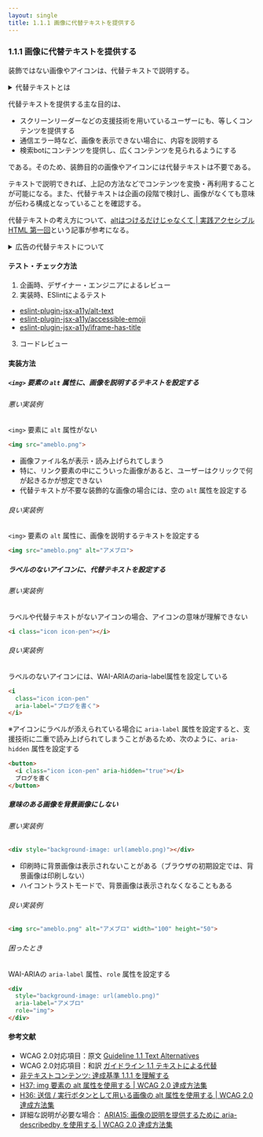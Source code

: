 ```yaml
---
layout: single
title: 1.1.1 画像に代替テキストを提供する
---
```


### 1.1.1 画像に代替テキストを提供する

装飾ではない画像やアイコンは、代替テキストで説明する。

<details>
  <summary>代替テキストとは</summary>
  代替テキストとは、Webサイト内に含まれている画像や動画が何らかの原因で表示されなかったときや、スクリーンリーダーを使用するときに、画像の代わりに表示する文字・文章を指す。
</details>

代替テキストを提供する主な目的は、

- スクリーンリーダーなどの支援技術を用いているユーザーにも、等しくコンテンツを提供する
- 通信エラー時など、画像を表示できない場合に、内容を説明する
- 検索botにコンテンツを提供し、広くコンテンツを見られるようにする

である。そのため、装飾目的の画像やアイコンには代替テキストは不要である。

テキストで説明できれば、上記の方法などでコンテンツを変換・再利用することが可能になる。また、代替テキストは企画の段階で検討し、画像がなくても意味が伝わる構成となっていることを確認する。

代替テキストの考え方について、[altはつけるだけじゃなくて | 実践アクセシブルHTML 第一回](http://yuugop.com/articles/practicalaccessiblehtml/pah01.html)という記事が参考になる。

<details>
  <summary>広告の代替テキストについて</summary>
  既存の広告システムの場合、代替テキストを設定するために必要なテキストの入力欄が設けられていないことがある。可能であれば入稿ツールなどの広告システム、またはメディア側のシステム改修が望ましい。

  画像のみの広告、かつ代替テキストが画面に表示される状況（ネットワークエラー時や画像非表示時など）では、クライアントの意図しない見た目となる。広告画像の代わりに代替テキストの「[AD] クライアント名」と表示されてしまうことが契約上問題になることがある。

  そういった場合、最低限操作に支障をきたさないことを目的とし、「広告であること」を伝えることが望ましい。具体的には、代替テキストに「AD」「PR」と設定するなどが考えられる。
</details>

#### テスト・チェック方法

1. 企画時、デザイナー・エンジニアによるレビュー
2. 実装時、ESlintによるテスト
  - [eslint-plugin-jsx-a11y/alt-text](https://github.com/evcohen/eslint-plugin-jsx-a11y/blob/master/docs/rules/alt-text.md)
  - [eslint-plugin-jsx-a11y/accessible-emoji](https://github.com/evcohen/eslint-plugin-jsx-a11y/blob/master/docs/rules/accessible-emoji.md)
  - [eslint-plugin-jsx-a11y/iframe-has-title](https://github.com/evcohen/eslint-plugin-jsx-a11y/blob/master/docs/rules/iframe-has-title.md)
3. コードレビュー

#### 実装方法

##### `<img>` 要素の `alt` 属性に、画像を説明するテキストを設定する

###### 悪い実装例

`<img>` 要素に `alt` 属性がない

```html
<img src="ameblo.png">
```

- 画像ファイル名が表示・読み上げられてしまう
- 特に、リンク要素の中にこういった画像があると、ユーザーはクリックで何が起きるかが想定できない
- 代替テキストが不要な装飾的な画像の場合には、空の `alt` 属性を設定する

###### 良い実装例

`<img>` 要素の `alt` 属性に、画像を説明するテキストを設定する

```html
<img src="ameblo.png" alt="アメブロ">
```

##### ラベルのないアイコンに、代替テキストを設定する

###### 悪い実装例

ラベルや代替テキストがないアイコンの場合、アイコンの意味が理解できない

```html
<i class="icon icon-pen"></i>
```

###### 良い実装例

ラベルのないアイコンには、WAI-ARIAのaria-label属性を設定している

```html
<i 
  class="icon icon-pen" 
  aria-label="ブログを書く">
</i>
```

※アイコンにラベルが添えられている場合に `aria-label` 属性を設定すると、支援技術に二重で読み上げられてしまうことがあるため、次のように、`aria-hidden` 属性を設定する

```html
<button>
  <i class="icon icon-pen" aria-hidden="true"></i>
  ブログを書く
</button>
```

##### 意味のある画像を背景画像にしない

###### 悪い実装例

```html
<div style="background-image: url(ameblo.png)"></div>
```

- 印刷時に背景画像は表示されないことがある（ブラウザの初期設定では、背景画像は印刷しない）
- ハイコントラストモードで、背景画像は表示されなくなることもある

###### 良い実装例

```html
<img src="ameblo.png" alt="アメブロ" width="100" height="50">
```

###### 困ったとき

WAI-ARIAの `aria-label` 属性、`role` 属性を設定する

```html
<div 
  style="background-image: url(ameblo.png)" 
  aria-label="アメブロ" 
  role="img">
</div>
```

#### 参考文献

- WCAG 2.0対応項目：原文 [Guideline 1.1 Text Alternatives](https://www.w3.org/TR/2008/REC-WCAG20-20081211/#text-equiv)
- WCAG 2.0対応項目：和訳 [ガイドライン 1.1 テキストによる代替](http://waic.jp/docs/WCAG20/Overview.html#text-equiv)
- [非テキストコンテンツ: 達成基準 1.1.1 を理解する](http://waic.jp/docs/UNDERSTANDING-WCAG20/text-equiv-all.html)
- [H37: img 要素の alt 属性を使用する | WCAG 2.0 達成方法集](http://waic.jp/docs/WCAG-TECHS/H37)
- [H36: 送信 / 実行ボタンとして用いる画像の alt 属性を使用する | WCAG 2.0 達成方法集](http://waic.jp/docs/WCAG-TECHS/H36.html)
- 詳細な説明が必要な場合： [ARIA15: 画像の説明を提供するために aria-describedby を使用する | WCAG 2.0 達成方法集](http://waic.jp/docs/WCAG-TECHS/ARIA15)
